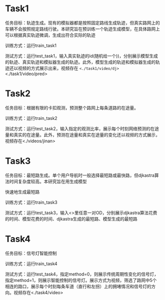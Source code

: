 # Task1

任务目标：轨迹生成。现有的模拟器都是按照固定路线生成轨迹，但真实路网上的车辆不会按照规定路线行驶。本研究旨在预训练一个轨迹生成模型，在具体路网上可以根据真实轨迹微调，生成出符合实际的轨迹

训练方式：运行train_task1

测试方式：运行test_task1，输入真实轨迹的id(随机给一个))，分别展示模型生成的轨迹、真实轨迹和模拟器生成的轨迹。此外，模型生成的轨迹和模拟器生成的轨迹还以视频的方式展示出来，视频存在 `<./task1/video/dj>`<./task1/video/pred>

# Task2

任务目标：根据有限的卡扣观测，预测整个路网上每条道路的在途量。

训练方式：运行train_task2

测试方式：运行test_task2，输入指定的观测比率，展示每个时刻网络预测的在途量和真实的在途量。此外，预测在途量和真实在途量的变化还以视频的方式展示，视频存在<./videos/jinan>

# Task3

任务目标：最短路生成。单个用户导航时一般选择最短路或最快路，但djkastra算法时间复杂度较高。本研究旨在用生成模型

快速地生成最短路

训练方式：运行train_task3

测试方式：运行test_task3，输入<>里任意一对OD，分别展示djkastra算法花费的时间、模型花费的时间、djkastra生成的最短路、模型生成的最短路

# Task4

任务目标：信号灯智能控制

训练方式：运行train_task4

测试方式：运行test_task4，指定method=0，则展示传统周期性变化的信号灯，指定method=1，则展示智能控制的信号灯。展示方式为视频，筛选了路网中5个相连的路口，展示每个时刻每条车道（直行和左拐）上的拥堵情况和信号灯的方向。视频存在<./task4/video>
